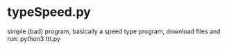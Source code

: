 # typeSpeed.py
simple (bad) program,
basically a speed type program,
download files and run: python3 ttt.py
